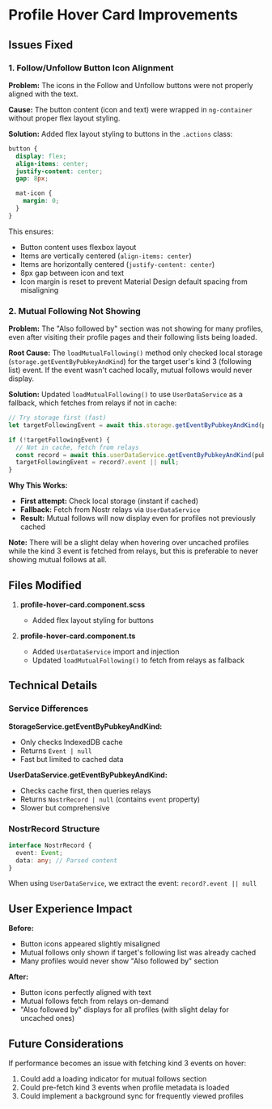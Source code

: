 # Profile Hover Card Improvements

## Issues Fixed

### 1. Follow/Unfollow Button Icon Alignment

**Problem:** The icons in the Follow and Unfollow buttons were not properly aligned with the text.

**Cause:** The button content (icon and text) were wrapped in `ng-container` without proper flex layout styling.

**Solution:** Added flex layout styling to buttons in the `.actions` class:

```scss
button {
  display: flex;
  align-items: center;
  justify-content: center;
  gap: 8px;

  mat-icon {
    margin: 0;
  }
}
```

This ensures:
- Button content uses flexbox layout
- Items are vertically centered (`align-items: center`)
- Items are horizontally centered (`justify-content: center`)
- 8px gap between icon and text
- Icon margin is reset to prevent Material Design default spacing from misaligning

### 2. Mutual Following Not Showing

**Problem:** The "Also followed by" section was not showing for many profiles, even after visiting their profile pages and their following lists being loaded.

**Root Cause:** The `loadMutualFollowing()` method only checked local storage (`storage.getEventByPubkeyAndKind`) for the target user's kind 3 (following list) event. If the event wasn't cached locally, mutual follows would never display.

**Solution:** Updated `loadMutualFollowing()` to use `UserDataService` as a fallback, which fetches from relays if not in cache:

```typescript
// Try storage first (fast)
let targetFollowingEvent = await this.storage.getEventByPubkeyAndKind(pubkey, 3);

if (!targetFollowingEvent) {
  // Not in cache, fetch from relays
  const record = await this.userDataService.getEventByPubkeyAndKind(pubkey, 3);
  targetFollowingEvent = record?.event || null;
}
```

**Why This Works:**
- **First attempt:** Check local storage (instant if cached)
- **Fallback:** Fetch from Nostr relays via `UserDataService`
- **Result:** Mutual follows will now display even for profiles not previously cached

**Note:** There will be a slight delay when hovering over uncached profiles while the kind 3 event is fetched from relays, but this is preferable to never showing mutual follows at all.

## Files Modified

1. **profile-hover-card.component.scss**
   - Added flex layout styling for buttons

2. **profile-hover-card.component.ts**
   - Added `UserDataService` import and injection
   - Updated `loadMutualFollowing()` to fetch from relays as fallback

## Technical Details

### Service Differences

**StorageService.getEventByPubkeyAndKind:**
- Only checks IndexedDB cache
- Returns `Event | null`
- Fast but limited to cached data

**UserDataService.getEventByPubkeyAndKind:**
- Checks cache first, then queries relays
- Returns `NostrRecord | null` (contains `event` property)
- Slower but comprehensive

### NostrRecord Structure

```typescript
interface NostrRecord {
  event: Event;
  data: any; // Parsed content
}
```

When using `UserDataService`, we extract the event: `record?.event || null`

## User Experience Impact

**Before:**
- Button icons appeared slightly misaligned
- Mutual follows only shown if target's following list was already cached
- Many profiles would never show "Also followed by" section

**After:**
- Button icons perfectly aligned with text
- Mutual follows fetch from relays on-demand
- "Also followed by" displays for all profiles (with slight delay for uncached ones)

## Future Considerations

If performance becomes an issue with fetching kind 3 events on hover:
1. Could add a loading indicator for mutual follows section
2. Could pre-fetch kind 3 events when profile metadata is loaded
3. Could implement a background sync for frequently viewed profiles

